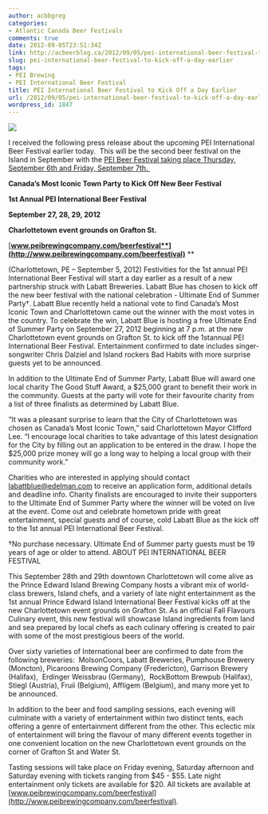 ```yaml
---
author: acbbgreg
categories:
- Atlantic Canada Beer Festivals
comments: true
date: 2012-09-05T23:51:34Z
link: http://acbeerblog.ca/2012/09/05/pei-international-beer-festival-to-kick-off-a-day-earlier/
slug: pei-international-beer-festival-to-kick-off-a-day-earlier
tags:
- PEI Brewing
- PEI International Beer Festival
title: PEI International Beer Festival to Kick Off a Day Earlier
url: /2012/09/05/pei-international-beer-festival-to-kick-off-a-day-earlier/
wordpress_id: 1847
---
```


[![](http://acbeerblog.ca/wp-content/uploads/2012/09/pei-int-beer-festival.jpg)](http://acbeerblog.ca/wp-content/uploads/2012/09/pei-int-beer-festival.jpg)







I received the following press release about the upcoming PEI International Beer Festival earlier today.  This will be the second beer festival on the Island in September with the [PEI Beer Festival taking place Thursday, September 6th and Friday, September 7th.  ](http://www.peibeerfestival.ca/)







**Canada’s Most Iconic Town Party to Kick Off New Beer Festival**




**1st Annual PEI International Beer Festival**




**September 27, 28, 29, 2012**




**Charlottetown event grounds on Grafton St.**




[**www.peibrewingcompany.com/beerfestival**](http://www.peibrewingcompany.com/beerfestival)**
**


(Charlottetown, PE – September 5, 2012) Festivities for the 1st annual PEI International Beer Festival will start a day earlier as a result of a new partnership struck with Labatt Breweries. Labatt Blue has chosen to kick off the new beer festival with the national celebration - Ultimate End of Summer Party†.
Labatt Blue recently held a national vote to find Canada’s Most Iconic Town and Charlottetown came out the winner with the most votes in the country. To celebrate the win, Labatt Blue is hosting a free Ultimate End of Summer Party on September 27, 2012 beginning at 7 p.m. at the new Charlottetown event grounds on Grafton St. to kick off the 1stannual PEI International Beer Festival. Entertainment confirmed to date includes singer-songwriter Chris Dalziel and Island rockers Bad Habits with more surprise guests yet to be announced.

In addition to the Ultimate End of Summer Party, Labatt Blue will award one local charity The Good Stuff Award, a $25,000 grant to benefit their work in the community. Guests at the party will vote for their favourite charity from a list of three finalists as determined by Labatt Blue.

“It was a pleasant surprise to learn that the City of Charlottetown was chosen as Canada’s Most Iconic Town,” said Charlottetown Mayor Clifford Lee. “I encourage local charities to take advantage of this latest designation for the City by filling out an application to be entered in the draw. I hope the $25,000 prize money will go a long way to helping a local group with their community work.”

Charities who are interested in applying should contact [labattblue@edelman.com](mailto:labattblue@edelman.com) to receive an application form, additional details and deadline info. Charity finalists are encouraged to invite their supporters to the Ultimate End of Summer Party where the winner will be voted on live at the event. Come out and celebrate hometown pride with great entertainment, special guests and of course, cold Labatt Blue as the kick off to the 1st annual PEI International Beer Festival.

†No purchase necessary. Ultimate End of Summer party guests must be 19 years of age or older to attend.
ABOUT PEI INTERNATIONAL BEER FESTIVAL

This September 28th and 29th downtown Charlottetown will come alive as the Prince Edward Island Brewing Company hosts a vibrant mix of world-class brewers, Island chefs, and a variety of late night entertainment as the 1st annual Prince Edward Island International Beer Festival kicks off at the new Charlottetown event grounds on Grafton St. As an official Fall Flavours Culinary event, this new festival will showcase Island ingredients from land and sea prepared by local chefs as each culinary offering is created to pair with some of the most prestigious beers of the world.

Over sixty varieties of International beer are confirmed to date from the following breweries:  MolsonCoors, Labatt Breweries, Pumphouse Brewery (Moncton), Picaroons Brewing Company (Fredericton), Garrison Brewery (Halifax),  Erdinger Weissbrau (Germany),  RockBottom Brewpub (Halifax), Stiegl (Austria), Fruii (Belgium), Affligem (Belgium), and many more yet to be announced.

In addition to the beer and food sampling sessions, each evening will culminate with a variety of entertainment within two distinct tents, each offering a genre of entertainment different from the other. This eclectic mix of entertainment will bring the flavour of many different events together in one convenient location on the new Charlottetown event grounds on the corner of Grafton St and Water St.

Tasting sessions will take place on Friday evening, Saturday afternoon and Saturday evening with tickets ranging from $45 - $55. Late night entertainment only tickets are available for $20. All tickets are available at [www.peibrewingcompany.com/beerfestival](http://www.peibrewingcompany.com/beerfestival).
